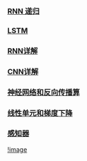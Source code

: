 ### [RNN 递归](https://zybuluo.com/hanbingtao/note/626300)  
### [LSTM](https://zybuluo.com/hanbingtao/note/581764)  
### [RNN详解](https://zybuluo.com/hanbingtao/note/541458)  
### [CNN详解](https://zybuluo.com/hanbingtao/note/485480)  
### [神经网络和反向传播算](https://zybuluo.com/hanbingtao/note/476663)  
### [线性单元和梯度下降](https://zybuluo.com/hanbingtao/note/448086)  
### [感知器](https://zybuluo.com/hanbingtao/note/433855)  
[!image](https://github.com/Duanxiaodai/Deeplearning/blob/master/mynotes/images/1.png)
